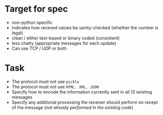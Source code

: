 
# Target for spec

- non-python specific
- indicates how receved values be sanity-checked (whether the number is legal)
- clean / either text-based or binary coded (consistent)
- less chatty (appropriate messages for each update)
- Can use TCP / UDP or both

# Task

- The protocol must not use `pickle`
- The protocol must not use `HTML. XML, JSON`
- Specify how to encode the information currently sent in all 12 existing messages
- Specify any additional processing the receiver should perform on recept of the message (*not already performed in the existing code*)

